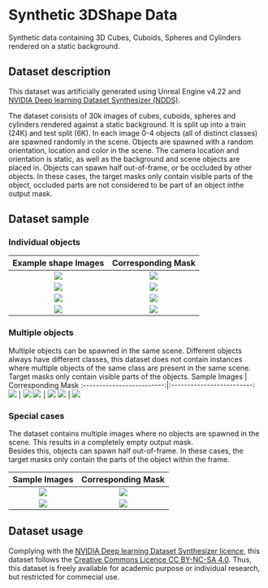 # Synthetic 3DShape Data
Synthetic data containing 3D Cubes, Cuboids, Spheres and Cylinders rendered on a static background.


## Dataset description
This dataset was artificially generated using Unreal Engine v4.22 and [NVIDIA Deep learning Dataset Synthesizer (NDDS)](https://github.com/NVIDIA/Dataset_Synthesizer).

The dataset consists of 30k images of cubes, cuboids, spheres and cylinders rendered against a static background.
It is split up into a train (24K) and test split (6K).
In each image 0-4 objects (all of distinct classes) are spawned randomly in the scene. 
Objects are spawned with a random orientation, location and color in the scene.
The camera location and orientation is static, as well as the background and scene objects are placed in.
Objects can spawn half out-of-frame, or be occluded by other objects. In these cases, the target masks only contain visible parts of the object, occluded parts are not considered to be part of an object inthe output mask.


## Dataset sample

### Individual objects
Example shape Images             |  Corresponding Mask
:-------------------------:|:-------------------------:
![](3dshapes/train/images/001637.png)  |  ![](3dshapes/train/masks/001637.png)
![](3dshapes/train/images/000522.png)  |  ![](3dshapes/train/masks/000522.png)
![](3dshapes/train/images/001114.png)  |  ![](3dshapes/train/masks/001114.png)
![](3dshapes/train/images/000538.png)  |  ![](3dshapes/train/masks/000538.png)

### Multiple objects
Multiple objects can be spawned in the same scene. 
Different objects always have different classes, this dataset does not contain instances where multiple objects of the same class are present in the same scene.
Target masks only contain visible parts of the objects.
Sample Images             |  Corresponding Mask
:-------------------------:|:-------------------------:
![](3dshapes/train/images/002224.png)  |  ![](3dshapes/train/masks/002224.png)
![](3dshapes/train/images/001219.png)  |  ![](3dshapes/train/masks/001219.png)
![](3dshapes/train/images/003468.png)  |  ![](3dshapes/train/masks/003468.png)


### Special cases
The dataset contains multiple images where no objects are spawned in the scene. This results in a completely empty output mask.<br>
Besides this, objects can spawn half out-of-frame. In these cases, the target masks only contain the parts of the object within the frame.

Sample Images             |  Corresponding Mask
:-------------------------:|:-------------------------:
![](3dshapes/train/images/000527.png)  |  ![](3dshapes/train/masks/000527.png)
![](3dshapes/validation/images/020751.png)  |  ![](3dshapes/validation/masks/020751.png)


## Dataset usage
Complying with the [NVIDIA Deep learning Dataset Synthesizer licence](https://github.com/NVIDIA/Dataset_Synthesizer/blob/master/LICENSE.txt), this dataset follows the [Creative Commons Licence CC BY-NC-SA 4.0](LICENCE.txt). Thus, this dataset is freely available for academic purpose or individual research, but restricted for commecial use.
